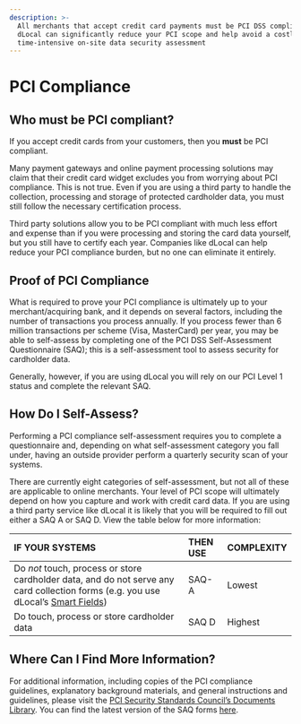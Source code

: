 ```yaml
---
description: >-
  All merchants that accept credit card payments must be PCI DSS compliant.
  dLocal can significantly reduce your PCI scope and help avoid a costly,
  time-intensive on-site data security assessment
---
```


# PCI Compliance

## **Who must be PCI compliant?**

If you accept credit cards from your customers, then you **must** be PCI compliant.

Many payment gateways and online payment processing solutions may claim that their credit card widget excludes you from worrying about PCI compliance. This is not true. Even if you are using a third party to handle the collection, processing and storage of protected cardholder data, you must still follow the necessary certification process.

Third party solutions allow you to be PCI compliant with much less effort and expense than if you were processing and storing the card data yourself, but you still have to certify each year. Companies like dLocal can help reduce your PCI compliance burden, but no one can eliminate it entirely.

## **Proof of PCI Compliance**

What is required to prove your PCI compliance is ultimately up to your merchant/acquiring bank, and it depends on several factors, including the number of transactions you process annually. If you process fewer than 6 million transactions per scheme \(Visa, MasterCard\) per year, you may be able to self-assess by completing one of the PCI DSS Self-Assessment Questionnaire \(SAQ\); this is a self-assessment tool to assess security for cardholder data. 

Generally, however, if you are using dLocal you will rely on our PCI Level 1 status and complete the relevant SAQ.

## **How Do I Self-Assess?**

Performing a PCI compliance self-assessment requires you to complete a questionnaire and, depending on what self-assessment category you fall under, having an outside provider perform a quarterly security scan of your systems.

There are currently eight categories of self-assessment, but not all of these are applicable to online merchants. Your level of PCI scope will ultimately depend on how you capture and work with credit card data. If you are using a third party service like dLocal it is likely that you will be required to fill out either a SAQ A or SAQ D. View the table below for more information:

| IF YOUR SYSTEMS | THEN USE  | COMPLEXITY |
| :--- | :--- | :--- |
| Do _not_ touch, process or store cardholder data, and do not serve any card collection forms \(e.g. you use dLocal’s [Smart Fields](../products/smart-fields/)\) | SAQ-A | Lowest |
| Do touch, process or store cardholder data | SAQ D | Highest |

## **Where Can I Find More Information?**

For additional information, including copies of the PCI compliance guidelines, explanatory background materials, and general instructions and guidelines, please visit the [PCI Security Standards Council’s Documents Library](https://www.pcisecuritystandards.org/document_library). You can find the latest version of the SAQ forms [here](https://www.pcisecuritystandards.org/document_library?category=saqs).

